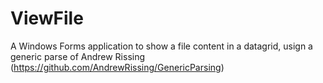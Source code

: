 # ViewFile
A Windows Forms application to show a file content in a datagrid, usign a generic parse of Andrew Rissing (https://github.com/AndrewRissing/GenericParsing)
